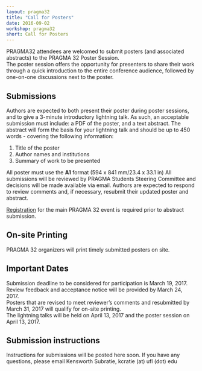 ```yaml
---
layout: pragma32
title: "Call for Posters"
date: 2016-09-02
workshop: pragma32
short: Call for Posters
---
```


PRAGMA32 attendees are welcomed to submit posters (and associated abstracts) to the PRAGMA 32 Poster Session.  
The poster session offers the opportunity for presenters to share their work through a quick introduction to the entire conference audience, followed by one-on-one discussions next to the poster.

## Submissions
Authors are expected to both present their poster during poster sessions, and to give a 3-minute introductory lightning talk. As such, an acceptable submission must include: a PDF of the poster, and a text abstract. The abstract will form the basis for your lightning talk and should be up to 450 words - covering the following information:  

1.  Title of the poster 
1.  Author names and institutions 
1.  Summary of work to be presented  

All poster must use the **A1** format (594 x 841 mm/23.4 x 33.1 in)
All submissions will be reviewed by PRAGMA Students Steering Committee and decisions will be made available via email. Authors are expected to respond to review comments and, if necessary, resubmit their updated poster and abstract.

[Registration](http://www.pragma-grid.net/pragma32-registration/) for the main PRAGMA 32 event is required prior to abstract submission. 

## On-site Printing
PRAGMA 32 organizers will print timely submitted posters on site. 

## Important Dates
Submission deadline to be considered for participation is March 19, 2017.  
Review feedback and acceptance notice will be provided by March 24, 2017.  
Posters that are revised to meet reviewer’s comments and resubmitted by March 31, 2017 will qualify for on-site printing.  
The lightning talks will be held on April 13, 2017 and the poster session on April 13, 2017.  

## Submission instructions
Instructions for submissions will be posted here soon. If you have any questions, please email Kensworth Subratie, kcratie (at) ufl (dot) edu

